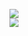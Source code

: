 [![](https://img.shields.io/badge/Made%20With-Github%20Spray-lightgrey.svg?style=for-the-badge&logo=github)](https://github.com/Annihil/github-spray#14851)  
[![](https://i.imgur.com/2DrTn0Z.gif)](https://github.com/Annihil/github-spray)